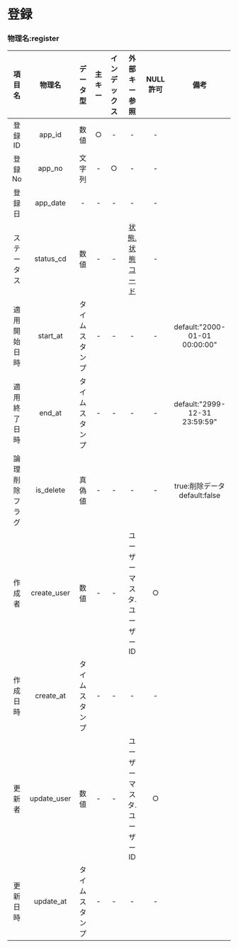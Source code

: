 # 登録

### 物理名:register

|項目名|物理名|データ型|主キー|インデックス|外部キー参照|NULL許可|備考|
|:--:|:--:|:--:|:--:|:--:|:--:|:--:|:--:|
|登録ID|app_id|数値|○|-|-|-||
|登録No|app_no|文字列|-|○|-|-||
|登録日|app_date|-|-|-|-|-||
|ステータス|status_cd|数値|-|-|[状態.状態コード](status.md)|-||
|適用開始日時|start_at|タイムスタンプ|-|-|-|-|default:"2000-01-01 00:00:00"|
|適用終了日時|end_at|タイムスタンプ|-|-|-|-|default:"2999-12-31 23:59:59"|
|論理削除フラグ|is_delete|真偽値|-|-|-|-|true:削除データ default:false|
|作成者|create_user|数値|-|-|ユーザーマスタ.ユーザーID|○||
|作成日時|create_at|タイムスタンプ|-|-|-|-||
|更新者|update_user|数値|-|-|ユーザーマスタ.ユーザーID|○||
|更新日時|update_at|タイムスタンプ|-|-|-|-||
